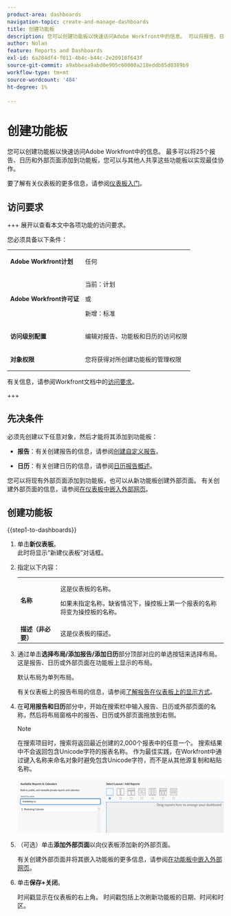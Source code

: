 ```yaml
---
product-area: dashboards
navigation-topic: create-and-manage-dashboards
title: 创建功能板
description: 您可以创建功能板以快速访问Adobe Workfront中的信息。 可以将报告、日历和外部页面添加到功能板，以便与他人共享以实现最佳协作。
author: Nolan
feature: Reports and Dashboards
exl-id: 6a284df4-f011-4b4c-b44c-2e20918f643f
source-git-commit: a9abbeaa9abd0e905c60000a218eddb85d0389b9
workflow-type: tm+mt
source-wordcount: '484'
ht-degree: 1%

---
```


# 创建功能板

<!--Audited: 01/2025-->

您可以创建功能板以快速访问Adobe Workfront中的信息。 最多可以将25个报告、日历和外部页面添加到功能板，您可以与其他人共享这些功能板以实现最佳协作。

要了解有关仪表板的更多信息，请参阅[仪表板入门](../../../reports-and-dashboards/dashboards/understanding-dashboards/get-started-dashboards.md)。

## 访问要求

+++ 展开以查看本文中各项功能的访问要求。

您必须具备以下条件：

<table style="table-layout:auto">
 <col> 
 </col> 
 <col> 
 </col> 
 <tbody> 
  <tr> 
   <td> <p><strong>Adobe Workfront计划</strong></p> </td> 
   <td>任何</td> 
  </tr> 
  <tr> 
   <td> <p><strong>Adobe Workfront许可证</strong></p> </td> 
   <td> <p>当前：计划 </p>
   或
   <p>新增：标准 </p> </td> 
  </tr> 
  <tr> 
   <td><strong>访问级别配置</strong> </td> 
   <td> <p>编辑对报告、功能板和日历的访问权限</p> </td> 
  </tr> 
  <tr> 
   <td> <p><strong>对象权限</strong> </p> </td> 
   <td> <p>您将获得对所创建功能板的管理权限</p> </td> 
  </tr> 
 </tbody> 
</table>

有关信息，请参阅Workfront文档中的[访问要求](/help/quicksilver/administration-and-setup/add-users/access-levels-and-object-permissions/access-level-requirements-in-documentation.md)。

+++

## 先决条件

必须先创建以下任意对象，然后才能将其添加到功能板：

* **报告**：有关创建报告的信息，请参阅[创建自定义报告](../../../reports-and-dashboards/reports/creating-and-managing-reports/create-custom-report.md)。

* **日历**：有关创建日历的信息，请参阅[日历报告概述](../../../reports-and-dashboards/reports/calendars/calendar-reports-overview.md)。

您可以将现有外部页面添加到功能板，也可以从新功能板创建外部页面。 有关创建外部页面的信息，请参阅[在仪表板中嵌入外部网页](../../../reports-and-dashboards/dashboards/creating-and-managing-dashboards/embed-external-web-page-dashboard.md)。

## 创建功能板

{{step1-to-dashboards}}

1. 单击&#x200B;**新仪表板**。\
   此时将显示“新建仪表板”对话框。

1. 指定以下内容：

   <table style="table-layout:auto">
    <col>
    <col>
    <tbody>
     <tr>
      <td role="rowheader"><strong>名称</strong></td>
      <td><p>这是仪表板的名称。</p><p>如果未指定名称，缺省情况下，操控板上第一个报表的名称将变为操控板的名称。</p></td>
     </tr>
     <tr>
      <td role="rowheader"><strong>描述（非必要）</strong></td>
      <td>这是仪表板的描述。</td>
     </tr>
    </tbody>
   </table>

1. 通过单击&#x200B;**选择布局/添加报告/添加日历**&#x200B;部分顶部对应的单选按钮来选择布局。 这是报告、日历或外部页面在功能板上显示的布局。

   默认布局为单列布局。

   有关仪表板上的报告布局的信息，请参阅[了解报告在仪表板上的显示方式](../../../reports-and-dashboards/dashboards/understanding-dashboards/understand-how-reports-display-dashboard.md)。

   <!--
   Consider adding the information from this article above here, at some point, instead of linking to it.)
   -->

1. 在&#x200B;**可用报告和日历**&#x200B;部分中，开始在搜索栏中输入报告、日历或外部页面的名称，然后将布局窗格中的报告、日历或外部页面拖放到右侧。

   >[!NOTE]
   >
   >在搜索项目时，搜索将返回最近创建的2,000个报表中的任意一个。 搜索结果中不会返回包含Unicode字符的报表名称。 作为最佳实践，在Workfront中通过键入名称来命名对象时避免包含Unicode字符，而不是从其他源复制和粘贴名称。

   ![搜索报告](assets/unshimmed-dashboard-ui.png)

1. （可选）单击&#x200B;**添加外部页面**&#x200B;以向仪表板添加新的外部页面。

   有关创建外部页面并将其嵌入功能板的更多信息，请参阅[在功能板中嵌入外部网页](../../../reports-and-dashboards/dashboards/creating-and-managing-dashboards/embed-external-web-page-dashboard.md)。

1. 单击&#x200B;**保存+关闭**。

   时间戳显示在仪表板的右上角。 时间戳包括上次刷新功能板的日期、时间和时区。
